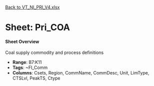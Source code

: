 [Back to VT_NI_PRI_V4.xlsx](README.md)

# Sheet: Pri_COA

#### Sheet Overview

Coal supply commodity and process definitions

- **Range**: B7:K11
- **Tags**: ~FI_Comm
- **Columns**: Csets, Region, CommName, CommDesc, Unit, LimType, CTSLvl, PeakTS, Ctype

